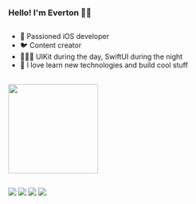 ### Hello! I'm Everton  👋🏼

##
- 📱 Passioned iOS developer
- 🐦 Content creator
- 👨🏼‍💻 UIKit during the day, SwiftUI during the night
- 📖 I love learn new technologies and build cool stuff

##
   <div>
  <a href="https://github.com/DevEverton">

  <img height="180em" src="https://github-readme-stats.vercel.app/api/top-langs/?username=DevEverton&layout=compact&langs_count=7&theme=midnight-purple"/>
</div>
  
##
  
<div> 
    <a href="https://www.linkedin.com/in/everton-carneiro-46885b62/" target="_blank"><img src="https://img.shields.io/badge/-LinkedIn-%230077B5?style=for-the-badge&logo=linkedin&logoColor=white" target="_blank"></a> 
  <a href="https://www.instagram.com/everton_iosdev/" target="_blank"><img src="https://img.shields.io/badge/-Instagram-%23E4405F?style=for-the-badge&logo=instagram&logoColor=white" target="_blank"></a>
    <a href="https://twitter.com/everton_dev" target="_blank"><img src="https://img.shields.io/badge/Twitter-1DA1F2?style=for-the-badge&logo=twitter&logoColor=white" target="_blank"></a>
  <a href = "mailto:everton.iosdev@gmail.com"><img src="https://img.shields.io/badge/-Gmail-%23333?style=for-the-badge&logo=gmail&logoColor=white" target="_blank"></a> 
</div>
